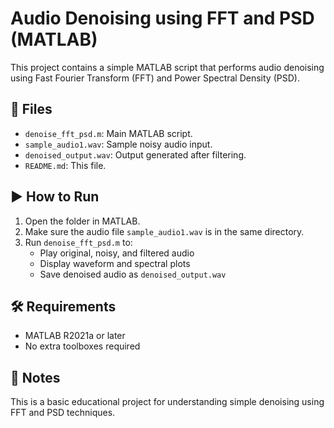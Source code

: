 # Audio Denoising using FFT and PSD (MATLAB)

This project contains a simple MATLAB script that performs audio denoising using Fast Fourier Transform (FFT) and Power Spectral Density (PSD).

## 📁 Files

- `denoise_fft_psd.m`: Main MATLAB script.
- `sample_audio1.wav`: Sample noisy audio input.
- `denoised_output.wav`: Output generated after filtering.
- `README.md`: This file.

## ▶️ How to Run

1. Open the folder in MATLAB.
2. Make sure the audio file `sample_audio1.wav` is in the same directory.
3. Run `denoise_fft_psd.m` to:
   - Play original, noisy, and filtered audio
   - Display waveform and spectral plots
   - Save denoised audio as `denoised_output.wav`

## 🛠 Requirements

- MATLAB R2021a or later
- No extra toolboxes required

## 📌 Notes

This is a basic educational project for understanding simple denoising using FFT and PSD techniques.
